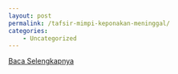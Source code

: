 ```yaml
---
layout: post
permalink: /tafsir-mimpi-keponakan-meninggal/
categories:
    - Uncategorized
---
```


[Baca Selengkapnya](/04)